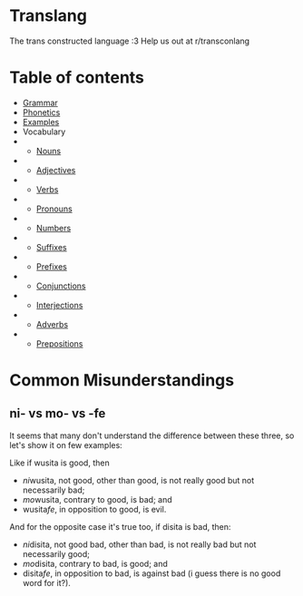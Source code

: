 # Translang
The trans constructed language :3
Help us out at r/transconlang

# Table of contents
* [Grammar](Grammar.md)
* [Phonetics](Phonetics.md)
* [Examples](Examples.md)
* Vocabulary
* * [Nouns](Vocabulary/Nouns.md)
* * [Adjectives](Vocabulary/Adjectives.md)
* * [Verbs](Vocabulary/Verbs.md)
* * [Pronouns](Vocabulary/Pronouns.md)
* * [Numbers](Vocabulary/Numbers.md)
* * [Suffixes](Vocabulary/Suffixes.md)
* * [Prefixes](Vocabulary/Prefixes.md)
* * [Conjunctions](Vocabulary/Conjunctions.md)
* * [Interjections](Vocabulary/Interjections.md)
* * [Adverbs](Vocabulary/Adverbs.md)
* * [Prepositions](Vocabulary/Prepositions.md)

# Common Misunderstandings

## ni- vs mo- vs -fe

It seems that many don't understand the difference between these three, so let's show it on few examples:

Like if wusita is good, then 
* *ni*wusita, not good, other than good, is not really good but not necessarily bad;
* *mo*wusita, contrary to good, is bad; and
* wusita*fe*, in opposition to good, is evil.

And for the opposite case it's true too, if disita is bad, then:
* *ni*disita, not good bad, other than bad, is not really bad but not necessarily good;
* *mo*disita, contrary to bad, is good; and
* disita*fe*, in opposition to bad, is against bad (i guess there is no good word for it?).